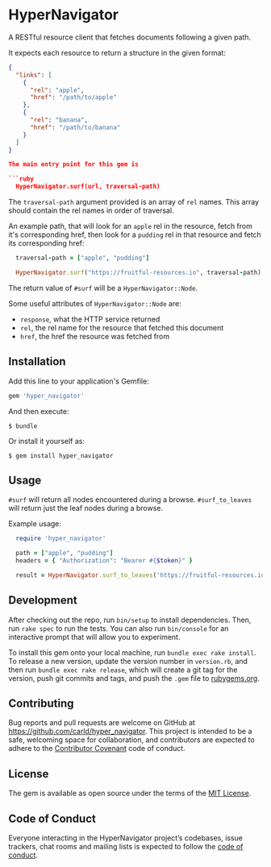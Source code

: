 # HyperNavigator

A RESTful resource client that fetches documents following a given path.

It expects each resource to return a structure in the given format:

```JSON
{
  "links": [
    {
      "rel": "apple",
      "href": "/path/to/apple"
    },
    {
      "rel": "banana",
      "href": "/path/to/banana"
    }
  ]
}

The main entry point for this gem is

```ruby
  HyperNavigator.surf(url, traversal-path)
```

The `traversal-path` argument provided is an array of `rel` names.  This array should contain the rel names in order of traversal.

An example path, that will look for an `apple` rel in the resource, fetch from it's corresponding href, then look for a `pudding` rel in that resource and fetch its corresponding href:

```ruby
  traversal-path = ["apple", "pudding"]

  HyperNavigator.surf("https://fruitful-resources.io", traversal-path)
```

The return value of `#surf` will be a `HyperNavigator::Node`.

Some useful attributes of `HyperNavigator::Node` are:

- `response`, what the HTTP service returned
- `rel`, the rel name for the resource that fetched this document
- `href`, the href the resource was fetched from

## Installation

Add this line to your application's Gemfile:

```ruby
gem 'hyper_navigator'
```

And then execute:

    $ bundle

Or install it yourself as:

    $ gem install hyper_navigator

## Usage

`#surf` will return all nodes encountered during a browse.
`#surf_to_leaves` will return just the leaf nodes during a browse.

Example usage:

```ruby
  require 'hyper_navigator'

  path = ["apple", "pudding"]
  headers = { "Authorization": "Bearer #{$token}" }

  result = HyperNavigator.surf_to_leaves('https://fruitful-resources.io', path, headers)
```

## Development

After checking out the repo, run `bin/setup` to install dependencies. Then, run `rake spec` to run the tests. You can also run `bin/console` for an interactive prompt that will allow you to experiment.

To install this gem onto your local machine, run `bundle exec rake install`. To release a new version, update the version number in `version.rb`, and then run `bundle exec rake release`, which will create a git tag for the version, push git commits and tags, and push the `.gem` file to [rubygems.org](https://rubygems.org).

## Contributing

Bug reports and pull requests are welcome on GitHub at https://github.com/carld/hyper_navigator. This project is intended to be a safe, welcoming space for collaboration, and contributors are expected to adhere to the [Contributor Covenant](http://contributor-covenant.org) code of conduct.

## License

The gem is available as open source under the terms of the [MIT License](https://opensource.org/licenses/MIT).

## Code of Conduct

Everyone interacting in the HyperNavigator project’s codebases, issue trackers, chat rooms and mailing lists is expected to follow the [code of conduct](https://github.com/carld/hyper_navigator/blob/master/CODE_OF_CONDUCT.md).
